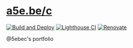 # [a5e.be/c](https://a5e.be/c)
[![Build and Deploy](https://github.com/5ebec/portfolio/workflows/Build%20and%20Deploy/badge.svg)](https://github.com/5ebec/portfolio/actions?query=workflow%3A%22Build+and+Deploy%22)
[![Lighthouse CI](https://github.com/5ebec/portfolio/workflows/Lighthouse%20CI/badge.svg)](https://github.com/5ebec/portfolio/actions?query=workflow%3A%22Lighthouse+CI%22)
[![Renovate](https://img.shields.io/badge/renovate-enabled-green)](https://app.renovatebot.com/dashboard#github/5ebec/portfolio)

@5ebec's portfolio
